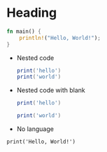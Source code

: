 # Heading

```rust
fn main() {
    println!("Hello, World!");
}
```

- Nested code

  ```lua
  print('hello')
  print('world')
  ```

- Nested code with blank

  ```lua
  print('hello')

  print('world')
  ```

- No language

```
print('Hello, World!')
```
